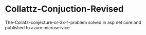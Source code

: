 # Collattz-Conjuction-Revised
The-Collatz-conjecture-or-3x-1-problem solved in asp.net core and published to azure microservice
